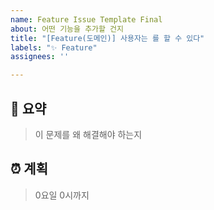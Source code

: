 ```yaml
---
name: Feature Issue Template Final
about: 어떤 기능을 추가할 건지
title: "[Feature(도메인)] 사용자는 를 할 수 있다"
labels: "✨ Feature"
assignees: ''

---
```


## 📝 요약

> 이 문제를 왜 해결해야 하는지

## ⏰ 계획

> 0요일 0시까지
